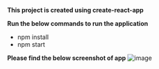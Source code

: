 **This project is created using create-react-app**

**Run the below commands to run the application**
  
   - npm install
   - npm start

**Please find the below screenshot of app**
![image](https://user-images.githubusercontent.com/25593090/194387042-2fa34eb1-ecfc-47ad-9977-474593b72f76.png)
